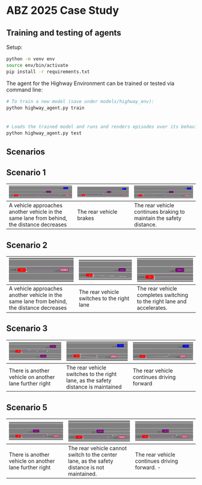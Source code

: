 # ABZ 2025 Case Study

## Training and testing of agents

Setup:

```bash
python -m venv env
source env/bin/activate
pip install -r requirements.txt
```

The agent for the Highway Environment can be trained or tested via command line:

```bash
# To train a new model (save under models/highway_env):
python highway_agent.py train


# Loads the trained model and runs and renders episodes over its behaviour:
python highway_agent.py test
```


## Scenarios


## Scenario 1


| <img src="images/Scenario1_1.png" alt="Scenario 1.1" width="150%">                        | <img src="images/Scenario1_2.png" alt="Scenario 1.2" width="150%"> | <img src="images/Scenario1_3.png" alt="Scenario 1.3" width="150%"> |
|-------------------------------------------------------------------------------------------|--------------------------------------------------------------------|--------------------------------------------------------------------|
| A vehicle approaches another vehicle in the same lane from behind, the distance decreases | The rear vehicle brakes                                            |The rear vehicle continues braking to maintain the safety distance.|


## Scenario 2


 ![Scenario 2](images/Scenario2_1.png)                                                      | ![Scenario 2](images/Scenario2_2.png)        | ![Scenario 2](images/Scenario2_3.png)                                    
|--------------------------------------------------------------------------------------------|----------------------------------------------|--------------------------------------------------------------------------|
| A vehicle approaches another vehicle in the same lane from behind, the distance decreases  | The rear vehicle switches to the right lane  | The rear vehicle completes switching to the right lane and accelerates.  |


## Scenario 3

 ![Scenario 3](images/Scenario3_1.png)                   | ![Scenario 3](images/Scenario3_2.png)                                              | ![Scenario 3](images/Scenario3_3.png)       
|---------------------------------------------------------|------------------------------------------------------------------------------------|---------------------------------------------|
| There is another vehicle on another lane further right  | The rear vehicle switches to the right lane, as the safety distance is maintained  | The rear vehicle continues driving forward  |


## Scenario 5

 ![Scenario 5](images/Scenario5_1.png)                   | ![Scenario 5](images/Scenario5_2.png)                                                         | ![Scenario 5](images/Scenario5_3.png)         
|---------------------------------------------------------|-----------------------------------------------------------------------------------------------|-----------------------------------------------|
| There is another vehicle on another lane further right  | The rear vehicle cannot switch to the center lane, as the safety distance is not maintained.  | The rear vehicle continues driving forward. - |